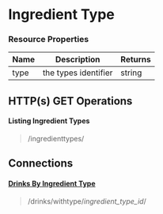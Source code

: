 ﻿Ingredient Type
===============

### Resource Properties
<table>
    <thead>
        <tr>
            <th>Name</th>
            <th>Description</th>
            <th>Returns</th>
        </tr>
    </thead>
    <tbody>
        <tr>
           <td>type</td>
           <td>the types identifier</td>
            <td>string</td>
        </tr>
    </tbody>
</table>

## HTTP(s) GET Operations
#### Listing Ingredient Types

> /ingredienttypes/

## Connections
#### [Drinks By Ingredient Type](/drinks-api/docs/v1/drinks)

> /drinks/withtype/*ingredient_type_id*/
